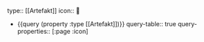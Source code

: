 type:: [[Artefakt]] 
icon:: 💍

- {{query (property :type [[Artefakt]])}}
  query-table:: true
  query-properties:: [:page :icon]